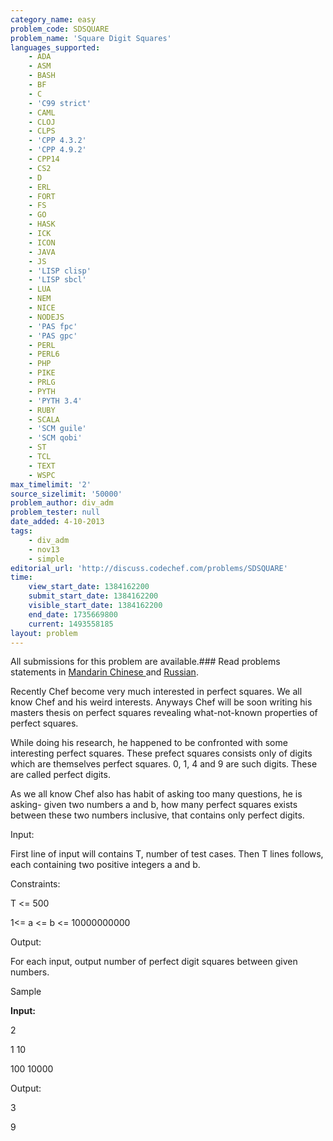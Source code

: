 ```yaml
---
category_name: easy
problem_code: SDSQUARE
problem_name: 'Square Digit Squares'
languages_supported:
    - ADA
    - ASM
    - BASH
    - BF
    - C
    - 'C99 strict'
    - CAML
    - CLOJ
    - CLPS
    - 'CPP 4.3.2'
    - 'CPP 4.9.2'
    - CPP14
    - CS2
    - D
    - ERL
    - FORT
    - FS
    - GO
    - HASK
    - ICK
    - ICON
    - JAVA
    - JS
    - 'LISP clisp'
    - 'LISP sbcl'
    - LUA
    - NEM
    - NICE
    - NODEJS
    - 'PAS fpc'
    - 'PAS gpc'
    - PERL
    - PERL6
    - PHP
    - PIKE
    - PRLG
    - PYTH
    - 'PYTH 3.4'
    - RUBY
    - SCALA
    - 'SCM guile'
    - 'SCM qobi'
    - ST
    - TCL
    - TEXT
    - WSPC
max_timelimit: '2'
source_sizelimit: '50000'
problem_author: div_adm
problem_tester: null
date_added: 4-10-2013
tags:
    - div_adm
    - nov13
    - simple
editorial_url: 'http://discuss.codechef.com/problems/SDSQUARE'
time:
    view_start_date: 1384162200
    submit_start_date: 1384162200
    visible_start_date: 1384162200
    end_date: 1735669800
    current: 1493558185
layout: problem
---
```

All submissions for this problem are available.###  Read problems statements in [ Mandarin Chinese ](http://www.codechef.com/download/translated/NOV13/mandarin/SDSQUARE.pdf) and [ Russian](http://www.codechef.com/download/translated/NOV13/russian/SDSQUARE.PDF).

Recently Chef become very much interested in perfect squares. We all know Chef and his weird interests. Anyways Chef will be soon writing his masters thesis on perfect squares revealing what-not-known properties of perfect squares.

While doing his research, he happened to be confronted with some interesting perfect squares. These prefect squares consists only of digits which are themselves perfect squares. 0, 1, 4 and 9 are such digits. These are called perfect digits.

As we all know Chef also has habit of asking too many questions, he is asking- given two numbers a and b, how many perfect squares exists between these two numbers inclusive, that contains only perfect digits.

Input:

First line of input will contains T, number of test cases. Then T lines follows, each containing two positive integers a and b.

 Constraints:

T &lt;= 500

1&lt;= a &lt;= b &lt;= 10000000000

Output:

For each input, output number of perfect digit squares between given numbers.

Sample

**Input:**

2

1 10

100 10000

Output:

3

9
